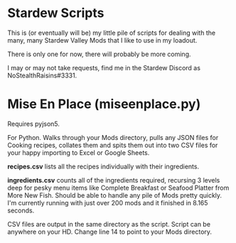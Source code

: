 # Stardew Scripts
This is (or eventually will be) my little pile of scripts for dealing with the many, many Stardew Valley Mods that I like to use in my loadout.

There is only one for now, there will probably be more coming.

I may or may not take requests, find me in the Stardew Discord as NoStealthRaisins#3331.

# Mise En Place (miseenplace.py)

Requires pyjson5.

For Python. Walks through your Mods directory, pulls any JSON files for Cooking recipes, collates them and spits them out into two CSV files for your happy importing to Excel or Google Sheets. 

**recipes.csv** lists all the recipes individually with their ingredients. 

**ingredients.csv** counts all of the ingredients required, recursing 3 levels deep for pesky menu items like Complete Breakfast or Seafood Platter from More New Fish. Should be able to handle any pile of Mods pretty quickly. I'm currently running with just over 200 mods and it finished in 8.165 seconds.

CSV files are output in the same directory as the script. Script can be anywhere on your HD. Change line 14 to point to your Mods directory.
